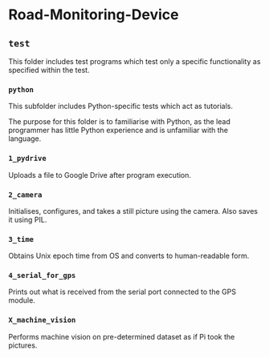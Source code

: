 # Road-Monitoring-Device

## `test`

This folder includes test programs which test only a specific functionality as specified within the test.

### `python`

This subfolder includes Python-specific tests which act as tutorials. 

The purpose for this folder is to familiarise with Python, as the lead programmer has little Python experience and is unfamiliar with the language.

### `1_pydrive`

Uploads a file to Google Drive after program execution.

### `2_camera`

Initialises, configures, and takes a still picture using the camera. Also saves it using PIL.

### `3_time`

Obtains Unix epoch time from OS and converts to human-readable form.

### `4_serial_for_gps`

Prints out what is received from the serial port connected to the GPS module.

### `X_machine_vision`

Performs machine vision on pre-determined dataset as if Pi took the pictures.